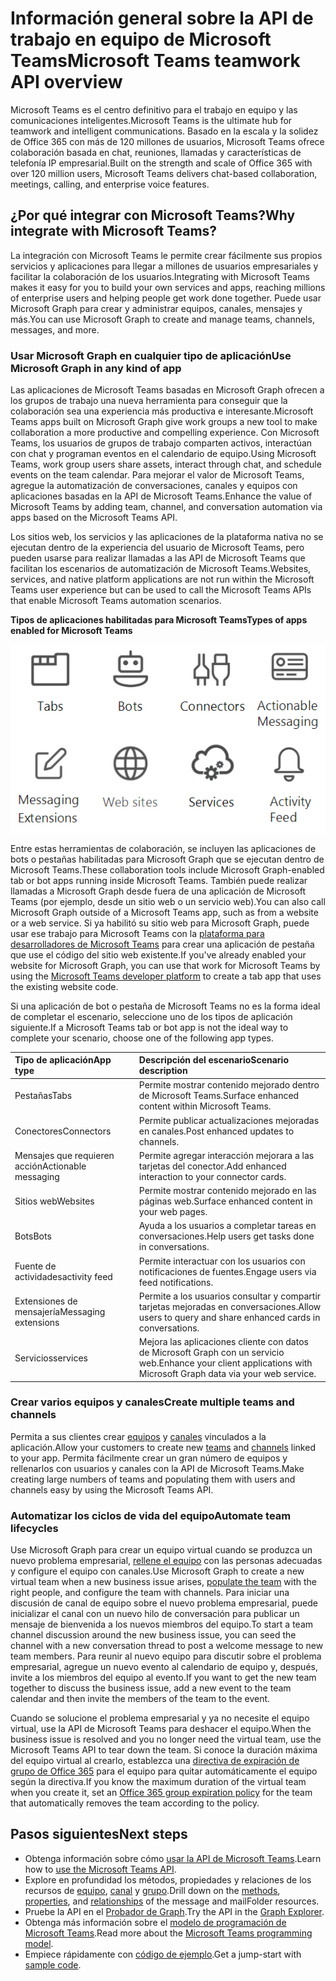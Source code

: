 # <a name="microsoft-teams-teamwork-api-overview"></a><span data-ttu-id="09128-101">Información general sobre la API de trabajo en equipo de Microsoft Teams</span><span class="sxs-lookup"><span data-stu-id="09128-101">Microsoft Teams teamwork API overview</span></span>

<span data-ttu-id="09128-102">Microsoft Teams es el centro definitivo para el trabajo en equipo y las comunicaciones inteligentes.</span><span class="sxs-lookup"><span data-stu-id="09128-102">Microsoft Teams is the ultimate hub for teamwork and intelligent communications.</span></span> <span data-ttu-id="09128-103">Basado en la escala y la solidez de Office 365 con más de 120 millones de usuarios, Microsoft Teams ofrece colaboración basada en chat, reuniones, llamadas y características de telefonía IP empresarial.</span><span class="sxs-lookup"><span data-stu-id="09128-103">Built on the strength and scale of Office 365 with over 120 million users, Microsoft Teams delivers chat-based collaboration, meetings, calling, and enterprise voice features.</span></span>

## <a name="why-integrate-with-microsoft-teams"></a><span data-ttu-id="09128-104">¿Por qué integrar con Microsoft Teams?</span><span class="sxs-lookup"><span data-stu-id="09128-104">Why integrate with Microsoft Teams?</span></span>

<span data-ttu-id="09128-105">La integración con Microsoft Teams le permite crear fácilmente sus propios servicios y aplicaciones para llegar a millones de usuarios empresariales y facilitar la colaboración de los usuarios.</span><span class="sxs-lookup"><span data-stu-id="09128-105">Integrating with Microsoft Teams makes it easy for you to build your own services and apps, reaching millions of enterprise users and helping people get work done together.</span></span> <span data-ttu-id="09128-106">Puede usar Microsoft Graph para crear y administrar equipos, canales, mensajes y más.</span><span class="sxs-lookup"><span data-stu-id="09128-106">You can use Microsoft Graph to create and manage teams, channels, messages, and more.</span></span>

### <a name="use-microsoft-graph-in-any-kind-of-app"></a><span data-ttu-id="09128-107">Usar Microsoft Graph en cualquier tipo de aplicación</span><span class="sxs-lookup"><span data-stu-id="09128-107">Use Microsoft Graph in any kind of app</span></span>

<span data-ttu-id="09128-108">Las aplicaciones de Microsoft Teams basadas en Microsoft Graph ofrecen a los grupos de trabajo una nueva herramienta para conseguir que la colaboración sea una experiencia más productiva e interesante.</span><span class="sxs-lookup"><span data-stu-id="09128-108">Microsoft Teams apps built on Microsoft Graph give work groups a new tool to make collaboration a more productive and compelling experience.</span></span> <span data-ttu-id="09128-109">Con Microsoft Teams, los usuarios de grupos de trabajo comparten activos, interactúan con chat y programan eventos en el calendario de equipo.</span><span class="sxs-lookup"><span data-stu-id="09128-109">Using Microsoft Teams, work group users share assets, interact through chat, and schedule events on the team calendar.</span></span> <span data-ttu-id="09128-110">Para mejorar el valor de Microsoft Teams, agregue la automatización de conversaciones, canales y equipos con aplicaciones basadas en la API de Microsoft Teams.</span><span class="sxs-lookup"><span data-stu-id="09128-110">Enhance the value of Microsoft Teams by adding team, channel, and conversation automation via apps based on the Microsoft Teams API.</span></span>

<span data-ttu-id="09128-111">Los sitios web, los servicios y las aplicaciones de la plataforma nativa no se ejecutan dentro de la experiencia del usuario de Microsoft Teams, pero pueden usarse para realizar llamadas a las API de Microsoft Teams que facilitan los escenarios de automatización de Microsoft Teams.</span><span class="sxs-lookup"><span data-stu-id="09128-111">Websites, services, and native platform applications are not run within the Microsoft Teams user experience but can be used to call the Microsoft Teams APIs that enable Microsoft Teams automation scenarios.</span></span>

<span data-ttu-id="09128-112">**Tipos de aplicaciones habilitadas para Microsoft Teams**</span><span class="sxs-lookup"><span data-stu-id="09128-112">**Types of apps enabled for Microsoft Teams**</span></span>

![Llamar a la API de Microsoft Teams desde pestañas, bots, sitios web y servicios](images/TeamsAppEndpoints.png)

<span data-ttu-id="09128-114">Entre estas herramientas de colaboración, se incluyen las aplicaciones de bots o pestañas habilitadas para Microsoft Graph que se ejecutan dentro de Microsoft Teams.</span><span class="sxs-lookup"><span data-stu-id="09128-114">These collaboration tools include Microsoft Graph-enabled tab or bot apps running inside Microsoft Teams.</span></span> <span data-ttu-id="09128-115">También puede realizar llamadas a Microsoft Graph desde fuera de una aplicación de Microsoft Teams (por ejemplo, desde un sitio web o un servicio web).</span><span class="sxs-lookup"><span data-stu-id="09128-115">You can also call Microsoft Graph outside of a Microsoft Teams app, such as from a website or a web service.</span></span> <span data-ttu-id="09128-116">Si ya habilitó su sitio web para Microsoft Graph, puede usar ese trabajo para Microsoft Teams con la [plataforma para desarrolladores de Microsoft Teams](https://docs.microsoft.com/es-ES/microsoftteams/platform/#pivot=home&panel=home-all) para crear una aplicación de pestaña que use el código del sitio web existente.</span><span class="sxs-lookup"><span data-stu-id="09128-116">If you've already enabled your website for Microsoft Graph, you can use that work for Microsoft Teams by using the [Microsoft Teams developer platform](https://docs.microsoft.com/es-ES/microsoftteams/platform/#pivot=home&panel=home-all) to create a tab app that uses the existing website code.</span></span>

<span data-ttu-id="09128-117">Si una aplicación de bot o pestaña de Microsoft Teams no es la forma ideal de completar el escenario, seleccione uno de los tipos de aplicación siguiente.</span><span class="sxs-lookup"><span data-stu-id="09128-117">If a Microsoft Teams tab or bot app is not the ideal way to complete your scenario, choose one of the following app types.</span></span>

|<span data-ttu-id="09128-118">Tipo de aplicación</span><span class="sxs-lookup"><span data-stu-id="09128-118">App type</span></span>|<span data-ttu-id="09128-119">Descripción del escenario</span><span class="sxs-lookup"><span data-stu-id="09128-119">Scenario description</span></span>|
|:-------|:-------------------|
|<span data-ttu-id="09128-120">Pestañas</span><span class="sxs-lookup"><span data-stu-id="09128-120">Tabs</span></span>|<span data-ttu-id="09128-121">Permite mostrar contenido mejorado dentro de Microsoft Teams.</span><span class="sxs-lookup"><span data-stu-id="09128-121">Surface enhanced content within Microsoft Teams.</span></span>|
|<span data-ttu-id="09128-122">Conectores</span><span class="sxs-lookup"><span data-stu-id="09128-122">Connectors</span></span>|<span data-ttu-id="09128-123">Permite publicar actualizaciones mejoradas en canales.</span><span class="sxs-lookup"><span data-stu-id="09128-123">Post enhanced updates to channels.</span></span>|
|<span data-ttu-id="09128-124">Mensajes que requieren acción</span><span class="sxs-lookup"><span data-stu-id="09128-124">Actionable messaging</span></span>|<span data-ttu-id="09128-125">Permite agregar interacción mejorara a las tarjetas del conector.</span><span class="sxs-lookup"><span data-stu-id="09128-125">Add enhanced interaction to your connector cards.</span></span>|
|<span data-ttu-id="09128-126">Sitios web</span><span class="sxs-lookup"><span data-stu-id="09128-126">Websites</span></span>|<span data-ttu-id="09128-127">Permite mostrar contenido mejorado en las páginas web.</span><span class="sxs-lookup"><span data-stu-id="09128-127">Surface enhanced content in your web pages.</span></span>|
|<span data-ttu-id="09128-128">Bots</span><span class="sxs-lookup"><span data-stu-id="09128-128">Bots</span></span>|<span data-ttu-id="09128-129">Ayuda a los usuarios a completar tareas en conversaciones.</span><span class="sxs-lookup"><span data-stu-id="09128-129">Help users get tasks done in conversations.</span></span>|
|<span data-ttu-id="09128-130">Fuente de actividades</span><span class="sxs-lookup"><span data-stu-id="09128-130">activity feed</span></span>|<span data-ttu-id="09128-131">Permite interactuar con los usuarios con notificaciones de fuentes.</span><span class="sxs-lookup"><span data-stu-id="09128-131">Engage users via feed notifications.</span></span>|
|<span data-ttu-id="09128-132">Extensiones de mensajería</span><span class="sxs-lookup"><span data-stu-id="09128-132">Messaging extensions</span></span>|<span data-ttu-id="09128-133">Permite a los usuarios consultar y compartir tarjetas mejoradas en conversaciones.</span><span class="sxs-lookup"><span data-stu-id="09128-133">Allow users to query and share enhanced cards in conversations.</span></span>|
|<span data-ttu-id="09128-134">Servicios</span><span class="sxs-lookup"><span data-stu-id="09128-134">services</span></span>|<span data-ttu-id="09128-135">Mejora las aplicaciones cliente con datos de Microsoft Graph con un servicio web.</span><span class="sxs-lookup"><span data-stu-id="09128-135">Enhance your client applications with Microsoft Graph data via your web service.</span></span>|


### <a name="create-multiple-teams-and-channels"></a><span data-ttu-id="09128-136">Crear varios equipos y canales</span><span class="sxs-lookup"><span data-stu-id="09128-136">Create multiple teams and channels</span></span>

<span data-ttu-id="09128-137">Permita a sus clientes crear [equipos](../api-reference/beta/resources/team.md) y [canales](../api-reference/beta/resources/channel.md) vinculados a la aplicación.</span><span class="sxs-lookup"><span data-stu-id="09128-137">Allow your customers to create new [teams](../api-reference/beta/resources/team.md) and [channels](../api-reference/beta/resources/channel.md) linked to your app.</span></span> <span data-ttu-id="09128-138">Permita fácilmente crear un gran número de equipos y rellenarlos con usuarios y canales con la API de Microsoft Teams.</span><span class="sxs-lookup"><span data-stu-id="09128-138">Make creating large numbers of teams and populating them with users and channels easy by using the Microsoft Teams API.</span></span>

### <a name="automate-team-lifecycles"></a><span data-ttu-id="09128-139">Automatizar los ciclos de vida del equipo</span><span class="sxs-lookup"><span data-stu-id="09128-139">Automate team lifecycles</span></span>

<span data-ttu-id="09128-140">Use Microsoft Graph para crear un equipo virtual cuando se produzca un nuevo problema empresarial, [rellene el equipo](../api-reference/v1.0/api/group_post_members.md) con las personas adecuadas y configure el equipo con canales.</span><span class="sxs-lookup"><span data-stu-id="09128-140">Use Microsoft Graph to create a new virtual team when a new business issue arises, [populate the team](../api-reference/v1.0/api/group_post_members.md) with the right people, and configure the team with channels.</span></span> <span data-ttu-id="09128-141">Para iniciar una discusión de canal de equipo sobre el nuevo problema empresarial, puede inicializar el canal con un nuevo hilo de conversación para publicar un mensaje de bienvenida a los nuevos miembros del equipo.</span><span class="sxs-lookup"><span data-stu-id="09128-141">To start a team channel discussion around the new business issue, you can seed the channel with a new conversation thread to post a welcome message to new team members.</span></span> <span data-ttu-id="09128-142">Para reunir al nuevo equipo para discutir sobre el problema empresarial, agregue un nuevo evento al calendario de equipo y, después, invite a los miembros del equipo al evento.</span><span class="sxs-lookup"><span data-stu-id="09128-142">If you want to get the new team together to discuss the business issue, add a new event to the team calendar and then invite the members of the team to the event.</span></span>

<span data-ttu-id="09128-143">Cuando se solucione el problema empresarial y ya no necesite el equipo virtual, use la API de Microsoft Teams para deshacer el equipo.</span><span class="sxs-lookup"><span data-stu-id="09128-143">When the business issue is resolved and you no longer need the virtual team, use the Microsoft Teams API to tear down the team.</span></span> <span data-ttu-id="09128-144">Si conoce la duración máxima del equipo virtual al crearlo, establezca una [directiva de expiración de grupo de Office 365](https://support.office.com/en-us/article/office-365-group-expiration-policy-8d253fe5-0e09-4b3c-8b5e-f48def064733?ui=en-US&rs=en-US&ad=US) para el equipo para quitar automáticamente el equipo según la directiva.</span><span class="sxs-lookup"><span data-stu-id="09128-144">If you know the maximum duration of the virtual team when you create it, set an [Office 365 group expiration policy](https://support.office.com/en-us/article/office-365-group-expiration-policy-8d253fe5-0e09-4b3c-8b5e-f48def064733?ui=en-US&rs=en-US&ad=US) for the team that automatically removes the team according to the policy.</span></span>

## <a name="next-steps"></a><span data-ttu-id="09128-145">Pasos siguientes</span><span class="sxs-lookup"><span data-stu-id="09128-145">Next steps</span></span>

- <span data-ttu-id="09128-146">Obtenga información sobre cómo [usar la API de Microsoft Teams](../api-reference/beta/resources/teams_api_overview.md).</span><span class="sxs-lookup"><span data-stu-id="09128-146">Learn how to [use the Microsoft Teams API](../api-reference/beta/resources/teams_api_overview.md).</span></span>
- <span data-ttu-id="09128-147">Explore en profundidad los métodos, propiedades y relaciones de los recursos de [equipo](../api-reference/beta/resources/team.md), [canal](../api-reference/beta/resources/channel.md) y [grupo](.../api-reference/v1.0/resources/group.md).</span><span class="sxs-lookup"><span data-stu-id="09128-147">Drill down on the [methods](../api-reference/beta/resources/team.md), [properties](../api-reference/beta/resources/channel.md), and [relationships](.../api-reference/v1.0/resources/group.md) of the message and mailFolder resources.</span></span>
- <span data-ttu-id="09128-148">Pruebe la API en el [Probador de Graph](https://developer.microsoft.com/es-ES/graph/graph-explorer).</span><span class="sxs-lookup"><span data-stu-id="09128-148">Try the API in the [Graph Explorer](https://developer.microsoft.com/es-ES/graph/graph-explorer).</span></span>
- <span data-ttu-id="09128-149">Obtenga más información sobre el [modelo de programación de Microsoft Teams](https://docs.microsoft.com/es-ES/microsoftteams/platform/concepts/concepts-overview).</span><span class="sxs-lookup"><span data-stu-id="09128-149">Read more about the [Microsoft Teams programming model](https://docs.microsoft.com/es-ES/microsoftteams/platform/concepts/concepts-overview).</span></span>
- <span data-ttu-id="09128-150">Empiece rápidamente con [código de ejemplo](https://github.com/OfficeDev/microsoft-teams-sample-graph).</span><span class="sxs-lookup"><span data-stu-id="09128-150">Get a jump-start with [sample code](https://github.com/OfficeDev/microsoft-teams-sample-graph).</span></span>


